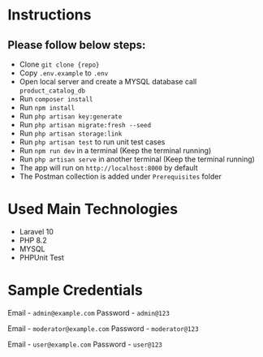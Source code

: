 # Instructions

## Please follow below steps:
- Clone `git clone {repo}`
- Copy `.env.example` to `.env`
- Open local server and create a MYSQL database call `product_catalog_db`
- Run `composer install`
- Run `npm install` 
- Run `php artisan key:generate`
- Run `php artisan migrate:fresh --seed`
- Run `php artisan storage:link` 
- Run `php artisan test` to run unit test cases
- Run `npm run dev` in a terminal (Keep the terminal running)
- Run `php artisan serve` in another terminal (Keep the terminal running)
- The app will run on `http://localhost:8000` by default
- The Postman collection is added under `Prerequisites` folder

# Used Main Technologies

- Laravel 10
- PHP 8.2
- MYSQL
- PHPUnit Test

# Sample Credentials

Email - `admin@example.com`
Password - `admin@123`

Email - `moderator@example.com`
Password - `moderator@123`

Email - `user@example.com`
Password - `user@123`